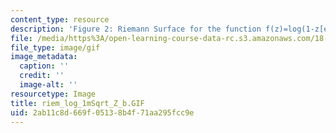```yaml
---
content_type: resource
description: 'Figure 2: Riemann Surface for the function f(z)=log(1-z[exp]1/2)'
file: /media/https%3A/open-learning-course-data-rc.s3.amazonaws.com/18-04-complex-variables-with-applications-fall-1999/2ab11c8d669f05138b4f71aa295fcc9e_riem_log_1mSqrt_Z_b.GIF
file_type: image/gif
image_metadata:
  caption: ''
  credit: ''
  image-alt: ''
resourcetype: Image
title: riem_log_1mSqrt_Z_b.GIF
uid: 2ab11c8d-669f-0513-8b4f-71aa295fcc9e
---
```

